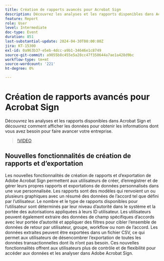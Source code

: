 ```yaml
---
title: Création de rapports avancés pour Acrobat Sign
description: Découvrez les analyses et les rapports disponibles dans Acrobat Sign et découvrez comment afficher les données pour obtenir les informations dont vous avez besoin pour faire avancer votre entreprise.
feature: Report
role: User
level: Intermediate
doc-type: Event
duration: 851
last-substantial-update: 2024-04-30T00:00:00Z
jira: KT-15300
exl-id: 0a963b37-e5eb-4dcc-a9b1-34646e1c8749
source-git-commit: a9055b8c455e5a28cc47f350644a7ae1a428d9bc
workflow-type: tm+mt
source-wordcount: '221'
ht-degree: 0%

---
```


# Création de rapports avancés pour Acrobat Sign

Découvrez les analyses et les rapports disponibles dans Acrobat Sign et découvrez comment afficher les données pour obtenir les informations dont vous avez besoin pour faire avancer votre entreprise.

>[!VIDEO](https://video.tv.adobe.com/v/3428191/?learn=on)

## Nouvelles fonctionnalités de création de rapports et d’exportation

Les nouvelles fonctionnalités de création de rapports et d’exportation de Adobe Acrobat Sign permettent aux utilisateurs de créer, d’enregistrer et de gérer leurs propres rapports et exportations de données personnalisés dans une vue personnalisée. Les rapports sont des modèles qui renvoient un ou plusieurs graphiques avec un résumé des données de l’accord tel que défini par l’utilisateur. Le nombre et le type de rapports disponibles pour l’utilisateur sont déterminés par leur niveau d’autorité dans le système et la portée des autorisations appliquées à leurs ID utilisateur. Les utilisateurs peuvent également extraire des données de champ spécifiques d’accords avec leur portée d’autorité et appliquer des filtres pour cibler l’ensemble de données de retour par utilisateur, groupe, workflow ou nom de l’accord. Les données extraites peuvent être exportées dans un fichier CSV, ce qui permet aux utilisateurs de désencombrer l’exportation de toutes les données transactionnelles dont ils n’ont pas besoin. Ces nouvelles fonctionnalités offrent aux utilisateurs plus de contrôle et de flexibilité pour accéder aux données et les analyser dans Adobe Acrobat Sign.
